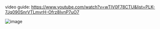 video guide:
https://www.youtube.com/watch?v=wTIV0F78CTU&list=PLK-7Jq090SnrVTLmvrH-Ofrz8IvnP7uO7

![image](https://github.com/Gwynennen/Godot-4-endless-runner/assets/96996569/870ee1ec-470b-4fa6-bb66-8f7c2534f8ea)

